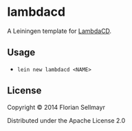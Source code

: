 # lambdacd

A Leiningen template for [LambdaCD](https://github.com/flosell/lambdacd).

## Usage

* `lein new lambdacd <NAME>` 

## License

Copyright © 2014 Florian Sellmayr

Distributed under the Apache License 2.0